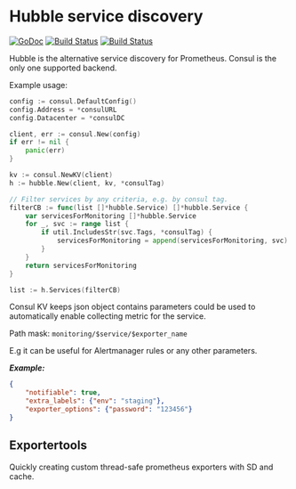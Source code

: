 # Hubble service discovery

[![GoDoc](https://godoc.org/github.com/aksentyev/hubble?status.svg)](https://godoc.org/github.com/aksentyev/hubble)  [![Build Status](https://travis-ci.org/aksentyev/hubble.svg?branch=master)](https://travis-ci.org/aksentyev/hubble)
[![Build Status](https://travis-ci.org/aksentyev/hubble.svg?branch=master)](https://travis-ci.org/aksentyev/hubble)

Hubble is the alternative service discovery for Prometheus. Consul is the only one supported backend.

Example usage:

```go
config := consul.DefaultConfig()
config.Address = *consulURL
config.Datacenter = *consulDC

client, err := consul.New(config)
if err != nil {
    panic(err)
}

kv := consul.NewKV(client)
h := hubble.New(client, kv, *consulTag)

// Filter services by any criteria, e.g. by consul tag.
filterCB := func(list []*hubble.Service) []*hubble.Service {
    var servicesForMonitoring []*hubble.Service
    for _, svc := range list {
        if util.IncludesStr(svc.Tags, *consulTag) {
            servicesForMonitoring = append(servicesForMonitoring, svc)
        }
    }
    return servicesForMonitoring
}

list := h.Services(filterCB)
```

Consul KV keeps json object contains parameters could be used to automatically enable collecting metric for the service.

Path mask: `monitoring/$service/$exporter_name`

E.g it can be useful for Alertmanager rules or any other parameters.

***Example:***

```json
{
    "notifiable": true,
    "extra_labels": {"env": "staging"},
    "exporter_options": {"password": "123456"}
}
```

## Exportertools

Quickly creating custom thread-safe prometheus exporters with SD and cache.
